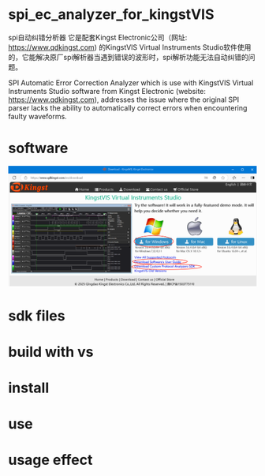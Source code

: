 # spi_ec_analyzer_for_kingstVIS

spi自动纠错分析器
它是配套Kingst Electronic公司（网址: https://www.qdkingst.com) 的KingstVIS Virtual Instruments Studio软件使用的，它能解决原厂spi解析器当遇到错误的波形时，spi解析功能无法自动纠错的问题。

SPI Automatic Error Correction Analyzer
which is use with KingstVIS Virtual Instruments Studio software from Kingst Electronic (website: https://www.qdkingst.com), addresses the issue where the original SPI parser lacks the ability to automatically correct errors when encountering faulty waveforms.

# software
![software download](/pic/software.png)
# sdk files

# build with vs

# install

# use

# usage effect

